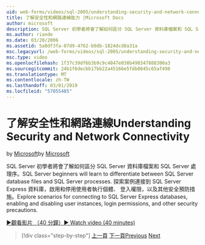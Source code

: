 ```yaml
---
uid: web-forms/videos/sql-2005/understanding-security-and-network-connectivity
title: 了解安全性和網路連線能力 |Microsoft Docs
author: microsoft
description: SQL Server 初學者將會了解如何區分 SQL Server 資料庫檔案和 SQL Server 處理序。 探索案例時，連接到 SQL Server E....
ms.author: riande
ms.date: 03/20/2006
ms.assetid: 5a0df3fa-07d9-4762-b9db-1824dcd8a31a
msc.legacyurl: /web-forms/videos/sql-2005/understanding-security-and-network-connectivity
msc.type: video
ms.openlocfilehash: 1f37c39df6b3b9c9c4847e038b490347888300a3
ms.sourcegitcommit: 24b1f6decbb17bb22a45166e5fdb0845c65af498
ms.translationtype: MT
ms.contentlocale: zh-TW
ms.lasthandoff: 03/01/2019
ms.locfileid: "57055485"
---
```

<a name="understanding-security-and-network-connectivity"></a><span data-ttu-id="b94a4-104">了解安全性和網路連線</span><span class="sxs-lookup"><span data-stu-id="b94a4-104">Understanding Security and Network Connectivity</span></span>
====================
<span data-ttu-id="b94a4-105">by [Microsoft](https://github.com/microsoft)</span><span class="sxs-lookup"><span data-stu-id="b94a4-105">by [Microsoft](https://github.com/microsoft)</span></span>

<span data-ttu-id="b94a4-106">SQL Server 初學者將會了解如何區分 SQL Server 資料庫檔案和 SQL Server 處理序。</span><span class="sxs-lookup"><span data-stu-id="b94a4-106">SQL Server beginners will learn to differentiate between SQL Server database files and SQL Server processes.</span></span> <span data-ttu-id="b94a4-107">探索案例連接到 SQL Server Express 資料庫，啟用和停用使用者執行個體、 登入權限，以及其他安全預防措施。</span><span class="sxs-lookup"><span data-stu-id="b94a4-107">Explore scenarios for connecting to SQL Server Express databases, enabling and disabling user instances, login permissions, and other security precautions.</span></span>

[<span data-ttu-id="b94a4-108">&#9654;觀看影片 （40 分鐘）</span><span class="sxs-lookup"><span data-stu-id="b94a4-108">&#9654; Watch video (40 minutes)</span></span>](https://channel9.msdn.com/Blogs/ASP-NET-Site-Videos/understanding-security-and-network-connectivity)

> [!div class="step-by-step"]
> <span data-ttu-id="b94a4-109">[上一頁](more-structured-query-language.md)
> [下一頁](connecting-your-web-application-to-sql-server-2005-express-edition.md)</span><span class="sxs-lookup"><span data-stu-id="b94a4-109">[Previous](more-structured-query-language.md)
[Next](connecting-your-web-application-to-sql-server-2005-express-edition.md)</span></span>
